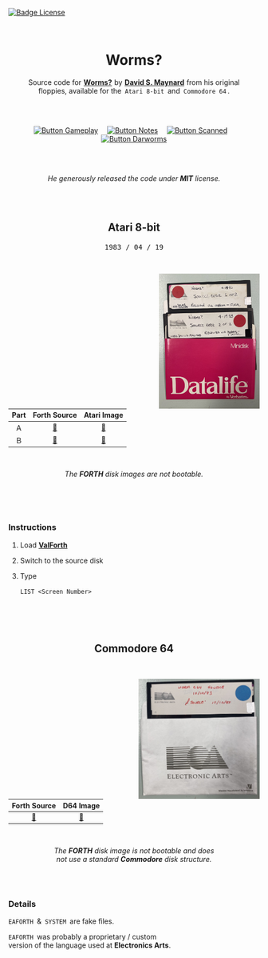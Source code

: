 
[![Badge License]][License]

<br>

<div align = center>

# Worms?

Source code for **[Worms?]** by **[David S. Maynard]** from his original<br>
floppies, available for the  `Atari 8-bit`  and  `Commodore 64` .

<br>
<br>
    
[![Button Gameplay]][Gameplay]   
[![Button Notes]][Notes]   
[![Button Scanned]][Scanned]   
[![Button Darworms]][Darworms]

<br>
<br>

*He generously released the code under **MIT** license.*

<br>
<br>

##  Atari 8-bit

<kbd>  1983 / 04 / 19  </kbd>

<br>

<img
    src = 'Resources/Atari.jpg'
    align = right
    height = 270
/>

<br>

| Part | Forth Source        | Atari Image     
|:----:|:-------------------:|:-------------------:
| Ａ   | [📂][Forth Atari A] | [💾][Image Atari A] 
| Ｂ   | [📂][Forth Atari B] | [💾][Image Atari B] 

<br>

*The **FORTH** disk images are not bootable.*
    
</div>
    
<br>
<br>
<br>

### Instructions

1. Load **[ValForth]**

2. Switch to the source disk

3. Type 

    ```atari
    LIST <Screen Number>
    ```

<br>
<br>
<br>

<div align = center>

## Commodore 64

<br>

<img
    src = 'Resources/Commodore.jpg'
    align = right
    height = 240
/>

<br>

| Forth Source          | D64 Image     
|:---------------------:|:----------------------:
| [📂][Forth Commodore] | [💾][Image Commodore] 

<br>
    
*The **FORTH** disk image is not bootable and does* <br>
*not use a standard **Commodore** disk structure.*

</div>
    
<br>
<br>

### Details

`EAFORTH`  &  `SYSTEM`  are fake files.

`EAFORTH`  was probably a proprietary / custom<br>
version of the language used at **Electronics Arts**.

<br>


<!----------------------------------------------------------------------------->

[David S. Maynard]: https://github.com/dmaynard/ 'David S. Maynards GitHub Profile'
[ValForth]: http://www.atarimania.com/utility-atari-400-800-xl-xe-valforth_17605.html
[Gameplay]: https://www.youtube.com/watch?v=Y4JASQ7EsFY 'Showcase of Worms? Gameplay' 
[Darworms]: https://github.com/dmaynard/Darworms 'Javascript Reproduction of Worms? by David S. Maynard'
[Scanned]: https://archive.org/details/worms-source-code 'Archive of the Scanned Source Code'
[Worms?]: https://en.wikipedia.org/wiki/Worms%3F 'Wikipedia Article on Worms?'
[Notes]: https://archive.org/details/david-maynard-worms-development-notes 'Archive of the Development Notes'

[License]: LICENSE


<!-------------------------------{ Source Code }------------------------------->

[Forth Commodore]: Source/Commodore/Worms.forth
[Forth Atari A]: Source/Atari/A.forth
[Forth Atari B]: Source/Atari/B.forth


<!------------------------------{ Disk Images }-------------------------------->

[Image Commodore]: Binaries/Commodore.d64
[Image Atari A]: Binaries/Atari/A.ATR
[Image Atari B]: Binaries/Atari/B.ATR


<!--------------------------------{ Badges }----------------------------------->

[Badge License]: https://img.shields.io/badge/License-MIT-ac8b11.svg?style=for-the-badge&labelColor=yellow


<!-------------------------------{ Buttons }----------------------------------->

[Button Gameplay]: https://img.shields.io/badge/Gameplay-yellow?style=for-the-badge&logoColor=white&logo=AppleArcade
[Button Darworms]: https://img.shields.io/badge/Darworms-orange?style=for-the-badge&logoColor=white&logo=CommonWorkflowLanguage
[Button Scanned]: https://img.shields.io/badge/Scanned_Code-52819d?style=for-the-badge&logoColor=white&logo=Slack
[Button Notes]: https://img.shields.io/badge/Development_Notes-6b9d52?style=for-the-badge&logoColor=white&logo=GitBook
